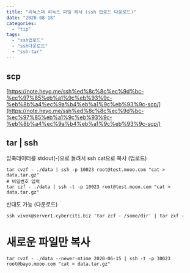 ```yaml
---
title: "리눅스대 리눅스 파일 복사 (ssh 업로드 다운로드)"
date: "2020-08-18"
categories: 
  - "tip"
tags: 
  - "ssh업로드"
  - "ssh다운로드"
  - "ssh-tar"
---
```


## scp

[https://note.heyo.me/ssh%ed%8c%8c%ec%9d%bc-%ec%97%85%eb%a1%9c%eb%93%9c-%eb%8b%a4%ec%9a%b4%eb%a1%9c%eb%93%9c-scp/](https://note.heyo.me/ssh%ed%8c%8c%ec%9d%bc-%ec%97%85%eb%a1%9c%eb%93%9c-%eb%8b%a4%ec%9a%b4%eb%a1%9c%eb%93%9c-scp/)

## tar | ssh

압축데이터를 stdout(-)으로 돌려서 ssh cat으로 복사 (업로드)

```
tar cvzf - ./data | ssh -p 10023 root@test.mooo.com "cat > data.tar.gz"
# 비밀번호 입력
tar czf - ./data | ssh -t -p 10023 root@test.mooo.com "cat > data.tar.gz"
```

반대도 가능 (다운로드)

```
ssh vivek@server1.cyberciti.biz 'tar zcf - /some/dir' | tar zxf -
```

# 새로운 파일만 복사

```
tar cvzf - ./data --newer-mtime 2020-06-15 | ssh -t -p 30023 root@bayo.mooo.com "cat > data.tar.gz"
```

